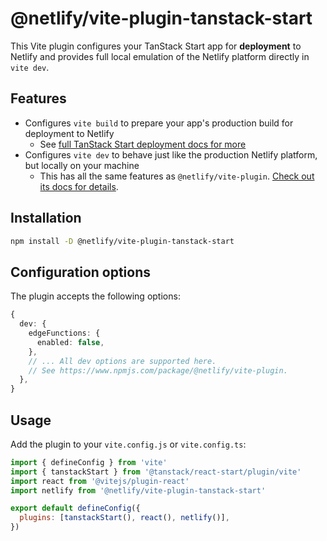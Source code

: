 # @netlify/vite-plugin-tanstack-start

This Vite plugin configures your TanStack Start app for **deployment** to Netlify and provides full local emulation of
the Netlify platform directly in `vite dev`.

## Features

- Configures `vite build` to prepare your app's production build for deployment to Netlify
  - See
    [full TanStack Start deployment docs for more](https://docs.netlify.com/build/frameworks/framework-setup-guides/tanstack-start/#deploy-to-netlify)
- Configures `vite dev` to behave just like the production Netlify platform, but locally on your machine
  - This has all the same features as `@netlify/vite-plugin`.
    [Check out its docs for details](/packages/vite-plugin/README.md).

## Installation

```bash
npm install -D @netlify/vite-plugin-tanstack-start
```

## Configuration options

The plugin accepts the following options:

```typescript
{
  dev: {
    edgeFunctions: {
      enabled: false,
    },
    // ... All dev options are supported here.
    // See https://www.npmjs.com/package/@netlify/vite-plugin.
  },
}
```

## Usage

Add the plugin to your `vite.config.js` or `vite.config.ts`:

```js
import { defineConfig } from 'vite'
import { tanstackStart } from '@tanstack/react-start/plugin/vite'
import react from '@vitejs/plugin-react'
import netlify from '@netlify/vite-plugin-tanstack-start'

export default defineConfig({
  plugins: [tanstackStart(), react(), netlify()],
})
```
